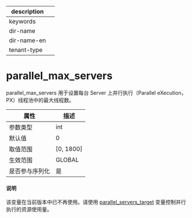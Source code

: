 |description||
|---|---|
|keywords||
|dir-name||
|dir-name-en||
|tenant-type||

parallel_max_servers 
=========================================

parallel_max_servers 用于设置每台 Server 上并行执行（Parallel eXecution，PX）线程池中的最大线程数。


| **属性**  |   **描述**    |
|---------|-------------|
| 参数类型    | int         |
| 默认值     | 0           |
| 取值范围    | \[0, 1800\] |
| 生效范围    | GLOBAL      |
| 是否参与序列化 | 是           |

<main id="notice" type='explain'>
  <h4>说明</h4>
  <p>该变量在当前版本中已不再使用。请使用 <a href="10700.parallel_servers_target-global.md">parallel_servers_target</a> 变量控制并行执行的资源使用量。</p>
</main>



